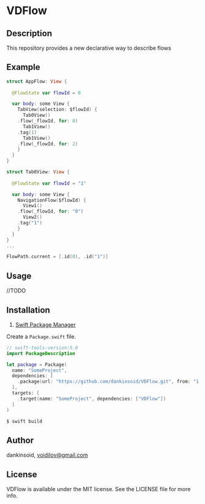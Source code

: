 # VDFlow

## Description
This repository provides a new declarative way to describe flows
## Example
```swift
struct AppFlow: View {
  
  @FlowState var flowId = 0

  var body: some View {
    TabView(selection: $flowId) {
      Tab0View()
	.flow(_flowId, for: 0)
      Tab1View()
	.tag(1)
      Tab1View()
	.flow(_flowId, for: 2)
    }
  }
}

struct Tab0View: View {
  
  @FlowState var flowId = "1"

  var body: some View {
    NavigationFlow($flowId) {
      View1()
	.flow(_flowId, for: "0")
      View2()
	.tag("1")
    }
  }
}
...

FlowPath.current = [.id(0), .id("1")]
```
## Usage
//TODO
## Installation

1. [Swift Package Manager](https://github.com/apple/swift-package-manager)

Create a `Package.swift` file.
```swift
// swift-tools-version:5.0
import PackageDescription

let package = Package(
  name: "SomeProject",
  dependencies: [
    .package(url: "https://github.com/dankinsoid/VDFlow.git", from: "1.36.0")
  ],
  targets: [
    .target(name: "SomeProject", dependencies: ["VDFlow"])
  ]
)
```
```ruby
$ swift build
```

## Author

dankinsoid, voidilov@gmail.com

## License

VDFlow is available under the MIT license. See the LICENSE file for more info.
